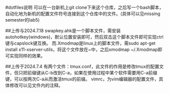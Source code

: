#dotfiles说明
可以在一台新机上git clone下来这个仓库，之后写一个bash脚本，自动化地为新机的配置文件符号连接到这个仓库中的文件。(具体可以见missing semester的lab5)

##上传与2024.7.18
swapkey.ahk是一个脚本文件，需安装autohotkey(windows)，默认位置安装即可，然后双击这个脚本文件即可实现ctrl键与capslock键互换。
而.Xmodmap是linux上的脚本文件，需sudo apt-get install x11-xserver-utils，将这个文件放在~中，之后xmodmap ~/.Xmodmap即可实现同样的效果。


##上传于2024.7.4
有两个文件：tmux.conf，此文件的作用是修改tmux的配置文件，但只把前缀键从C-b改到C-a，如果在使用过程中某个软件需要用C-a前缀键，可以按两次C-a从而激活tmux的前缀。
vimrc，为vim编辑器的配置文件，具体修改可以见文件内的注释。
